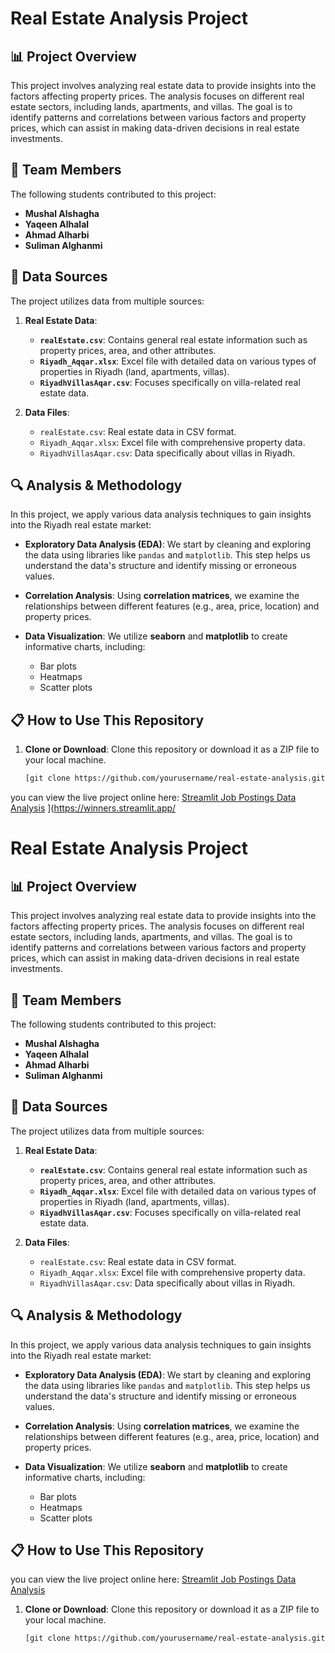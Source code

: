 # Real Estate Analysis Project

## 📊 Project Overview
This project involves analyzing real estate data to provide insights into the factors affecting property prices. The analysis focuses on different real estate sectors, including lands, apartments, and villas. The goal is to identify patterns and correlations between various factors and property prices, which can assist in making data-driven decisions in real estate investments.

## 👥 Team Members
The following students contributed to this project:
- **Mushal Alshagha**
- **Yaqeen Alhalal**
- **Ahmad Alharbi**
- **Suliman Alghanmi**

## 📂 Data Sources
The project utilizes data from multiple sources:

1. **Real Estate Data**:
    - **`realEstate.csv`**: Contains general real estate information such as property prices, area, and other attributes.
    - **`Riyadh_Aqqar.xlsx`**: Excel file with detailed data on various types of properties in Riyadh (land, apartments, villas).
    - **`RiyadhVillasAqar.csv`**: Focuses specifically on villa-related real estate data.

2. **Data Files**:
    - `realEstate.csv`: Real estate data in CSV format.
    - `Riyadh_Aqqar.xlsx`: Excel file with comprehensive property data.
    - `RiyadhVillasAqar.csv`: Data specifically about villas in Riyadh.

## 🔍 Analysis & Methodology
In this project, we apply various data analysis techniques to gain insights into the Riyadh real estate market:

- **Exploratory Data Analysis (EDA)**: We start by cleaning and exploring the data using libraries like `pandas` and `matplotlib`. This step helps us understand the data's structure and identify missing or erroneous values.
  
- **Correlation Analysis**: Using **correlation matrices**, we examine the relationships between different features (e.g., area, price, location) and property prices.
  
- **Data Visualization**: We utilize **seaborn** and **matplotlib** to create informative charts, including:
  - Bar plots
  - Heatmaps
  - Scatter plots



## 📋 How to Use This Repository

1. **Clone or Download**: Clone this repository or download it as a ZIP file to your local machine.

   ```bash
   [git clone https://github.com/yourusername/real-estate-analysis.git](https://github.com/sulimancoder/Usecase-6-Project-3.git)

  you can view the live project online here: [Streamlit Job Postings Data Analysis](https://winners.streamlit.app/)
](https://winners.streamlit.app/


# Real Estate Analysis Project

## 📊 Project Overview
This project involves analyzing real estate data to provide insights into the factors affecting property prices. The analysis focuses on different real estate sectors, including lands, apartments, and villas. The goal is to identify patterns and correlations between various factors and property prices, which can assist in making data-driven decisions in real estate investments.

## 👥 Team Members
The following students contributed to this project:
- **Mushal Alshagha**
- **Yaqeen Alhalal**
- **Ahmad Alharbi**
- **Suliman Alghanmi**

## 📂 Data Sources
The project utilizes data from multiple sources:

1. **Real Estate Data**:
    - **`realEstate.csv`**: Contains general real estate information such as property prices, area, and other attributes.
    - **`Riyadh_Aqqar.xlsx`**: Excel file with detailed data on various types of properties in Riyadh (land, apartments, villas).
    - **`RiyadhVillasAqar.csv`**: Focuses specifically on villa-related real estate data.

2. **Data Files**:
    - `realEstate.csv`: Real estate data in CSV format.
    - `Riyadh_Aqqar.xlsx`: Excel file with comprehensive property data.
    - `RiyadhVillasAqar.csv`: Data specifically about villas in Riyadh.

## 🔍 Analysis & Methodology
In this project, we apply various data analysis techniques to gain insights into the Riyadh real estate market:

- **Exploratory Data Analysis (EDA)**: We start by cleaning and exploring the data using libraries like `pandas` and `matplotlib`. This step helps us understand the data's structure and identify missing or erroneous values.
  
- **Correlation Analysis**: Using **correlation matrices**, we examine the relationships between different features (e.g., area, price, location) and property prices.
  
- **Data Visualization**: We utilize **seaborn** and **matplotlib** to create informative charts, including:
  - Bar plots
  - Heatmaps
  - Scatter plots



## 📋 How to Use This Repository
 you can view the live project online here: [Streamlit Job Postings Data Analysis](https://winners.streamlit.app/)
1. **Clone or Download**: Clone this repository or download it as a ZIP file to your local machine.

   ```bash
   [git clone https://github.com/yourusername/real-estate-analysis.git](https://github.com/sulimancoder/Usecase-6-Project-3.git))


